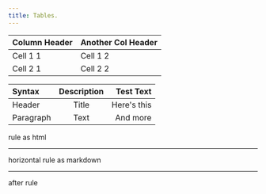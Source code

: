 ```yaml
---
title: Tables.
---
```


| Column Header      | Another Col Header |
| ------------------ | ------------------ |
| Cell 1 1           | Cell 1 2           |
| Cell 2 1           | Cell 2 2           |


| Syntax      | Description | Test Text     |
| :---        |    :----:   |          ---: |
| Header      | Title       | Here's this   |
| Paragraph   | Text        | And more      |


rule as html 
<hr/>

horizontal rule as markdown

---

after rule
